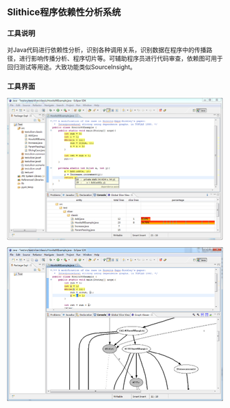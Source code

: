## Slithice程序依赖性分析系统

### 工具说明

对Java代码进行依赖性分析，识别各种调用关系，识别数据在程序中的传播路径，进行影响传播分析、程序切片等。可辅助程序员进行代码审查，依赖图可用于回归测试等用途。大致功能类似SourceInsight。


### 工具界面

![](Slithice1.png)

![](Slithice2.png)